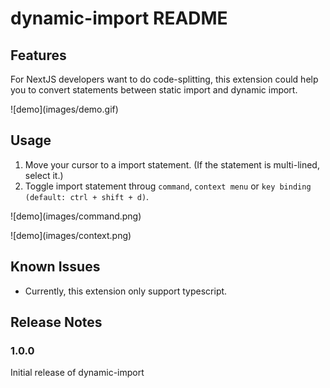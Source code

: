 # dynamic-import README
## Features

For NextJS developers want to do code-splitting, this extension could help you to convert statements between static import and dynamic import.

\!\[demo\]\(images/demo.gif\)

## Usage

1. Move your cursor to a import statement. (If the statement is multi-lined, select it.)
2. Toggle import statement throug `command`, `context menu` or `key binding (default: ctrl + shift + d)`.

\!\[demo\]\(images/command.png\)

\!\[demo\]\(images/context.png\)

## Known Issues

- Currently, this extension only support typescript.

## Release Notes

### 1.0.0

Initial release of dynamic-import
